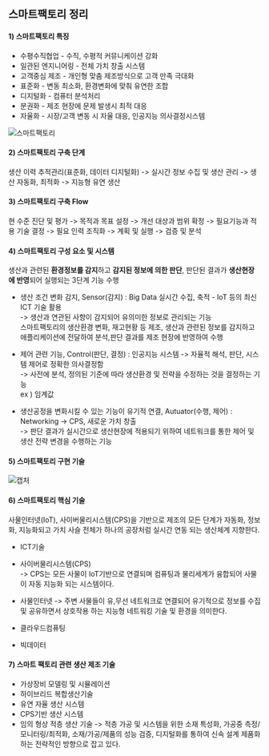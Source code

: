 ## 스마트팩토리 정리

#### 1) 스마트팩토리 특징  
+ 수평수직협업 - 수직, 수평적 커뮤니케이션 강화
+ 일관된 엔지니어링 - 전체 가치 창출 시스템
+ 고객중심 제조 - 개인형 맞춤 제조방식으로 고객 만족 극대화
+ 표준화 - 변동 최소화, 환경변화에 맞춰 유연한 조합
+ 디지털화 - 컴퓨터 분석처리
+ 분권화 - 제조 현장에 문제 발생시 최적 대응
+ 자율화 - 시장/고객 변동 시 자율 대응, 인공지능 의사결정시스템

![스마트팩토리](https://user-images.githubusercontent.com/53909511/130091722-4fb66f7c-f333-4f10-b4a1-d10f7421e34c.PNG)

#### 2) 스마트팩토리 구축 단계
생산 이력 추적관리(표준화, 데이터 디지털화) -> 실시간 정보 수집 및 생산 관리 -> 생산 자동화, 최적화 -> 지능형 유연 생산

#### 3) 스마트팩토리 구축 Flow
현 수준 진단 및 평가 -> 목적과 목표 설정 -> 개선 대상과 범위 확정 -> 필요기능과 적용 기술 결정 -> 필요 인력 조직화 -> 계획 및 실행 -> 검증 및 분석

#### 4) 스마트팩토리 구성 요소 및 시스템
생산과 관련된 <strong>환경정보를 감지</strong>하고 <strong>감지된 정보에 의한 판단</strong>, 판단된 결과가 <strong>생산현장에 반영</strong>되어 실행되는 3단계 기능 수행
+ 생산 조건 변화 감지, Sensor(감지) : Big Data 실시간 수집, 축적 - IoT 등의 최신 ICT 기술 활용    
-> 생산과 연관된 사항이 감지되어 유의미한 정보로 관리되는 기능   
스마트팩토리의 생산환경 변화, 재고현황 등 제조, 생산과 관련된 정보를 감지하고 애플리케이션에 전달하여 분석,판단 결과를 제조 현장에 반영하여 수행    

+ 제어 관련 기능, Control(판단, 결정) : 인공지능 시스템 -> 자율적 해석, 판단, 시스템 제어로 정확한 의사결정함  
-> 사전에 분석, 정의된 기준에 따라 생산환경 및 전략을 수정하는 것을 결정하는 기능  
ex ) 임계값  

+ 생산공정을 변화시킬 수 있는 기능이 유기적 연결, Autuator(수행, 제어) : Networking -> CPS, 새로운 가치 창출  
-> 판단 결과가 실시간으로 생산현장에 적용되기 위하여 네트워크를 통한 제어 및 생산 전략 변경을 수행하는 기능  

#### 5) 스마트팩토리 구현 기술

![캡처](https://user-images.githubusercontent.com/53909511/130094764-518fcfa8-2526-4a44-a9f2-7206b7eb6d2b.PNG)



#### 6) 스마트팩토리 핵심 기술
사물인터넷(IoT), 사이버물리시스템(CPS)을 기반으로 제조의 모든 단계가 자동화, 정보화, 지능화되고 가치 사슬 전체가 하나의 공장처럼 실시간 연동 되는 생산체계 지향한다.  
+ ICT기술  

+ 사이버물리시스템(CPS)  
-> CPS는 모든 사물이 IoT기반으로 연결되며 컴퓨팅과 물리세계가 융합되어 사물이 자동 지능화 되는 시스템이다.  

+ 사물인터넷
-> 주변 사물들이 유,무선 네트워크로 연결되어 유기적으로 정보를 수집 및 공유하면서 상호작용 하는 지능형 네트워킹 기술 및 환경을 의미한다.  

+ 클라우드컴퓨팅

+ 빅데이터


#### 7) 스마트 팩토리 관련 생산 제조 기술
+ 가상장비 모델링 및 시뮬레이션
+ 하이브리드 복합생산기술
+ 유연 자율 생산 시스템
+ CPS기반 생산 시스템
+ 임의 형상 적층 생산 기술
-> 적층 가공 및 시스템을 위한 소재 특성화, 가공중 측정/모니터링/최적화, 소재/가공/제품의 성능 검증, 디지털화를 통하여 신속 설계 제품화하는 전략적인 방향으로 잡고 있다.
